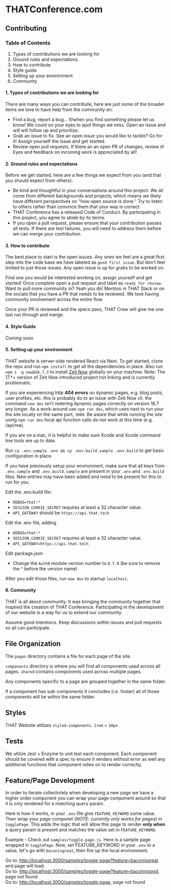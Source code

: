 # THATConference.com

## Contributing

### Table of Contents

1. Types of contributions we are looking for
2. Ground rules and expectations
3. How to contribute
4. Style guide
5. Setting up your environment
6. Community

#### 1. Types of contributions we are looking for

There are many ways you can contribute, here are just some of the broader items we love to have help from the community on:

- Find a bug, report a bug... if/when you find something please let us know! We count on your eyes to spot things we miss. Open an issue and will will follow up and prioritize.
- Grab an issue to fix. See an open issue you would like to tackle? Go for it! Assign yourself the issue and get started.
- Review open pull requests. If there an an open PR of changes, review it! Eyes and feedback on incoming work is appreciated by all!

#### 2. Ground rules and expectations

Before we get started, here are a few things we expect from you (and that you should expect from others):

- Be kind and thoughtful in your conversations around this project. We all come from different backgrounds and projects, which means we likely have different perspectives on "how open source is done." Try to listen to others rather than convince them that your way is correct.
- THAT Conference has a released Code of Conduct. By participating in this project, you agree to abide by its terms.
- If you open a pull request, please ensure that your contribution passes all tests. If there are test failures, you will need to address them before we can merge your contribution.

#### 3. How to contribute

The best place to start is the open issues. Any ones we feel are a great first step into the code base we have labeled as `good first issue`. But don't feel limited to just those issues. Any open issue is up for grabs to be worked on.

Find one you would be interested working on, assign yourself and get started! Once complete open a pull request and label as `ready for review`. Want to pull more community in? Yeah you do! Mention in THAT Slack or on the socials that you have a PR that needs to be reviewed. We love having community involvement across the entire flow.

Once your PR is reviewed and the specs pass, THAT Crew will give me one last run through and merge.

#### 4. Style Guide

_Coming soon_

#### 5. Setting up your environment

THAT website is server-side rendered React via Next. To get started, clone the repo and run `npm install` to get all the dependencies in place. Also run `npm i -g now@16.7.3` to install [Zeit Now](https://zeit.co/docs) globally on your machine.
Note: The 17.\*+ version of Zeit Now introduced project hot linking and is currently problematic.

If you are experiencing http **404 errors** on dynamic pages, e.g. blog posts, user profiles, etc. this is probably do to an issue with Zeit Now cli. the command `now dev` isn't redering dynamic pages correctly on version 16.7 any longer. As a work-around use `npm run dev`, which uses next to run your the site locally on the same port, `3000`. Be aware that while running the site using `npm run dev` local api function calls do not work at this time (e.g. /api/me).

If you are on a mac, it is helpful to make sure Xcode and Xcode command line tools are up to date.

Run `cp .env.sample .env && cp .env.build.sample .env.build` to get basic configuration in place.

If you have previously setup your environment, make sure that all keys from `.env.sample` and `.env.build.sample` are present in your `.env` and `.env.build` files. New entries may have been added and need to be present for this to run for you.

Edit the .env.build file:

- `DEBUG=that:*`
- `SESSION_COOKIE_SECRET` requires at least a 32 character value.
- `API_GATEWAY` should be `https://api.that.tech`

Edit the .env file, adding

- `DEBUG=that:*`
- `SESSION_COOKIE_SECRET` requires at least a 32 character value.
- `API_GATEWAY=https://api.that.tech`

Edit package.json

- Change the `Auth0` module version number to `0.7.0` (be sure to remove the ^ before the version name)

After you edit those files, run `now dev` to startup `localhost`.

#### 6. Community

THAT is all about community. It was bringing the community together that inspired the creation of THAT Conference. Participating in the development of our website is a way for us to extend our community.

Assume good intentions. Keep discussions within issues and pull requests so all can participate.

## File Organization

The `pages` directory contains a file for each page of the site.

`components` directory is where you will find all components used across all pages. `shared` contains components used across multiple pages.

Any components specific to a page are grouped together in the same folder.

If a component has sub-components it concludes (i.e. footer) all of those components will be within the same folder.

## Styles

THAT Website utilizes `styled-components`. `1rem` = `10px`

## Tests

We utilize Jest + Enzyme to unit test each component. Each component should be covered with a spec to ensure it renders without error as well any additional functions that component relies on to render correctly.

## Feature/Page Development

In order to iterate collectivlely when developing a new page we have a higher order component you can wrap your page component around so that it is only rendered for a matching query param.

Here is how it works, in your `.env` file give `FEATURE_KEYWORD` some value. Then wrap your page componet (_NOTE: currently only works for pages_) in `togglePage`. This adds the logic that will allow this page to render **only when** a query param is present and matches the value set in `FEATURE_KEYWORD`.

Example - Check out `samples/toggle-page.js`. Here is a sample page wrapped in `togglePage`. Now, set FEATURE_KEYWORD in your `.env` to a value, let's go with `baconisgreat`, then fire up the local environment.

Go to: [http://localhost:3000/samples/toggle-page?feature=baconisgreat](http://localhost:3000/samples/toggle-page?feature=baconisgreat) and page will load.  
Go to: [http://localhost:3000/samples/toggle-page?feature=baconisgood](http://localhost:3000/samples/toggle-page?feature=baconisgood), page not found  
Go to: [http://localhost:3000/samples/toggle-page](http://localhost:3000/samples/toggle-page), page not found
